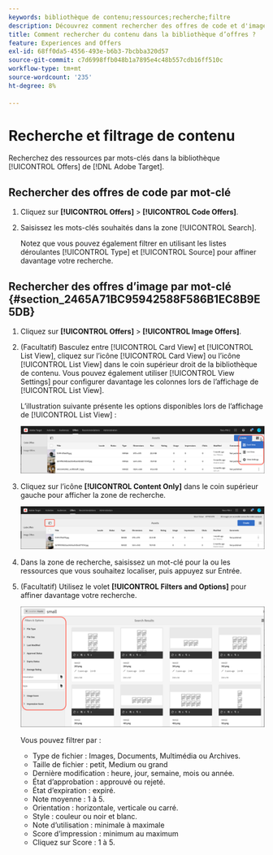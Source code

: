 ```yaml
---
keywords: bibliothèque de contenu;ressources;recherche;filtre
description: Découvrez comment rechercher des offres de code et d'image dans la bibliothèque d'offres Adobe [!DNL Target] .
title: Comment rechercher du contenu dans la bibliothèque d’offres ?
feature: Experiences and Offers
exl-id: 68ff0da5-4556-493e-b6b3-7bcbba320d57
source-git-commit: c7d6998ffb048b1a7895e4c48b557cdb16ff510c
workflow-type: tm+mt
source-wordcount: '235'
ht-degree: 8%

---
```


# Recherche et filtrage de contenu

Recherchez des ressources par mots-clés dans la bibliothèque [!UICONTROL Offers] de [!DNL Adobe Target].

## Rechercher des offres de code par mot-clé

1. Cliquez sur **[!UICONTROL Offers]** > **[!UICONTROL Code Offers]**.
1. Saisissez les mots-clés souhaités dans la zone [!UICONTROL Search].

   Notez que vous pouvez également filtrer en utilisant les listes déroulantes [!UICONTROL Type] et [!UICONTROL Source] pour affiner davantage votre recherche.

## Rechercher des offres d’image par mot-clé {#section_2465A71BC95942588F586B1EC8B9E5DB}

1. Cliquez sur **[!UICONTROL Offers]** > **[!UICONTROL Image Offers]**.

1. (Facultatif) Basculez entre [!UICONTROL Card View] et [!UICONTROL List View], cliquez sur l’icône [!UICONTROL Card View] ou l’icône [!UICONTROL List View] dans le coin supérieur droit de la bibliothèque de contenu. Vous pouvez également utiliser [!UICONTROL View Settings] pour configurer davantage les colonnes lors de l’affichage de [!UICONTROL List View].

   L’illustration suivante présente les options disponibles lors de l’affichage de [!UICONTROL List View] :

   ![Options du mode Liste](/help/main/c-experiences/c-manage-content/assets/view-settings-options.png)

1. Cliquez sur l’icône **[!UICONTROL Content Only]** dans le coin supérieur gauche pour afficher la zone de recherche.

   ![Option Contenu uniquement](/help/main/c-experiences/c-manage-content/assets/content-only.png)

1. Dans la zone de recherche, saisissez un mot-clé pour la ou les ressources que vous souhaitez localiser, puis appuyez sur Entrée.

1. (Facultatif) Utilisez le volet **[!UICONTROL Filters and Options]** pour affiner davantage votre recherche.

   ![Panneau Filtre et options](/help/main/c-experiences/c-manage-content/assets/filter-and-options.png)

   Vous pouvez filtrer par :

   * Type de fichier : Images, Documents, Multimédia ou Archives.
   * Taille de fichier : petit, Medium ou grand
   * Dernière modification : heure, jour, semaine, mois ou année.
   * État d’approbation : approuvé ou rejeté.
   * État d’expiration : expiré.
   * Note moyenne : 1 à 5.
   * Orientation : horizontale, verticale ou carré.
   * Style : couleur ou noir et blanc.
   * Note d’utilisation : minimale à maximale
   * Score d’impression : minimum au maximum
   * Cliquez sur Score : 1 à 5.
